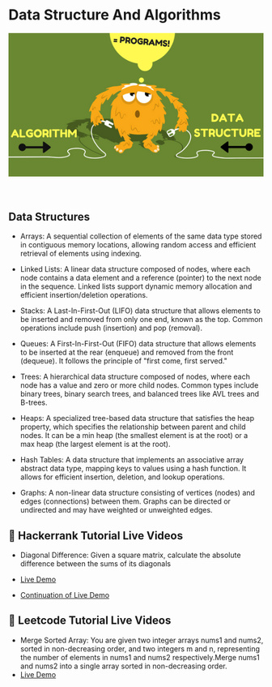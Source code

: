# Data Structure And Algorithms
<div align="center">
  <img src="images/image.png" alt="data structure"/>
  <br/>
  <br/>
  <br/>
</div>

## Data Structures <a name="data-structure"></a>

- Arrays: A sequential collection of elements of the same data type stored in contiguous memory locations, allowing random access and efficient retrieval of elements using indexing.

- Linked Lists: A linear data structure composed of nodes, where each node contains a data element and a reference (pointer) to the next node in the sequence. Linked lists support dynamic memory allocation and efficient insertion/deletion operations.

- Stacks: A Last-In-First-Out (LIFO) data structure that allows elements to be inserted and removed from only one end, known as the top. Common operations include push (insertion) and pop (removal).

- Queues: A First-In-First-Out (FIFO) data structure that allows elements to be inserted at the rear (enqueue) and removed from the front (dequeue). It follows the principle of "first come, first served."

- Trees: A hierarchical data structure composed of nodes, where each node has a value and zero or more child nodes. Common types include binary trees, binary search trees, and balanced trees like AVL trees and B-trees.

- Heaps: A specialized tree-based data structure that satisfies the heap property, which specifies the relationship between parent and child nodes. It can be a min heap (the smallest element is at the root) or a max heap (the largest element is at the root).

- Hash Tables: A data structure that implements an associative array abstract data type, mapping keys to values using a hash function. It allows for efficient insertion, deletion, and lookup operations.

- Graphs: A non-linear data structure consisting of vertices (nodes) and edges (connections) between them. Graphs can be directed or undirected and may have weighted or unweighted edges.


## 🚀 Hackerrank Tutorial Live Videos <a name="live-demo"></a>

- Diagonal Difference: Given a square matrix, calculate the absolute difference between the sums of its diagonals
- [Live Demo](https://www.loom.com/share/9323eaf47ec34210930bbbf2fe367f78?sid=1daf348f-5f77-4dd6-b1c8-70f590603896)

- [Continuation of Live Demo](https://www.loom.com/share/5b3b7412d7b349dc8f0218617434d5d5?sid=79212e4b-2f63-48df-aafe-499a96c73034)



## 🚀 Leetcode Tutorial Live Videos <a name="live-demo"></a>

- Merge Sorted Array: You are given two integer arrays nums1 and nums2, sorted in non-decreasing order, and two integers m and n, representing the number of elements in nums1 and nums2 respectively.Merge nums1 and nums2 into a single array sorted in non-decreasing order.
- [Live Demo](https://youtu.be/X2Gl5h08gJY)
